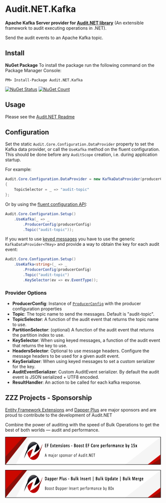 ﻿# Audit.NET.Kafka
**Apache Kafka Server provider for [Audit.NET library](https://github.com/thepirat000/Audit.NET)** (An extensible framework to audit executing operations in .NET).

Send the audit events to an Apache Kafka topic.

## Install

**NuGet Package** 
To install the package run the following command on the Package Manager Console:

```
PM> Install-Package Audit.NET.Kafka
```

[![NuGet Status](https://img.shields.io/nuget/v/Audit.NET.Kafka.svg?style=flat)](https://www.nuget.org/packages/Audit.NET.Kafka/)
[![NuGet Count](https://img.shields.io/nuget/dt/Audit.NET.Kafka.svg)](https://www.nuget.org/packages/Audit.NET.Kafka/)

## Usage
Please see the [Audit.NET Readme](https://github.com/thepirat000/Audit.NET#usage)

## Configuration
Set the static `Audit.Core.Configuration.DataProvider` property to set the Kafka data provider, or call the `UseKafka` method on the fluent configuration. This should be done before any `AuditScope` creation, i.e. during application startup.

For example:
```c#
Audit.Core.Configuration.DataProvider = new KafkaDataProvider(producerConfig)
{
    TopicSelector = _ => "audit-topic"
};
```

Or by using the [fluent configuration API](https://github.com/thepirat000/Audit.NET#configuration-fluent-api):
```c#
Audit.Core.Configuration.Setup()
    .UseKafka(_ => _
        .ProducerConfig(producerConfig)
        .Topic("audit-topic"));
```

If you want to use [keyed messages](https://www.confluent.io/stream-processing-cookbook/ksql-recipes/setting-kafka-message-key/#:~:text=Kafka%20messages%20are%20key%2Fvalue,for%20query%20or%20join%20purposes.)
you have to use the generic `KafkaDataProvider<TKey>` and provide a way to obtain the key for each audit event:

```c#
Audit.Core.Configuration.Setup()
    .UseKafka<string>(_ => _
        .ProducerConfig(producerConfig)
        .Topic("audit-topic")
        .KeySelector(ev => ev.EventType));
```

### Provider Options

- **ProducerConfig**: Instance of [`ProducerConfig`](https://docs.confluent.io/5.5.0/clients/confluent-kafka-dotnet/api/Confluent.Kafka.ProducerConfig.html) with the producer configuration properties
- **Topic**: The topic name to send the messages. Default is "audit-topic".
- **TopicSelector**: A function of the audit event that returns the topic name to use.
- **PartitionSelector**: (optional) A function of the audit event that returns the partition index to use.
- **KeySelector**: When using keyed messages, a function of the audit event that returns the key to use.
- **HeadersSelector**: Optional to use message headers. Configure the message headers to be used for a given audit event.
- **KeySerializer**: When using keyed messages to set a custom serializer for the key.
- **AuditEventSerializer**: Custom AuditEvent serializer. By default the audit event is JSON serialized + UTF8 encoded.
- **ResultHandler**: An action to be called for each kafka response.

## ZZZ Projects - Sponsorship

[Entity Framework Extensions](https://entityframework-extensions.net/) and [Dapper Plus](https://dapper-plus.net/) are major sponsors and are proud to contribute to the development of Audit.NET

Combine the power of auditing with the speed of Bulk Operations to get the best of both worlds — audit and performance.

<a href="https://entityframework-extensions.net/bulk-insert"><img width="728" height="90" alt="Entity Framework Extensions - Sponsor" src="https://raw.githubusercontent.com/JonathanMagnan/Audit.NET/master/entity-framework-extensions-sponsor.png" /></a>

<a href="https://dapper-plus.net/bulk-insert"><img width="728" height="90" alt="Dapper Plus - Sponsor" src="https://raw.githubusercontent.com/JonathanMagnan/Audit.NET/master/dapper-plus-sponsor.png" /></a>
